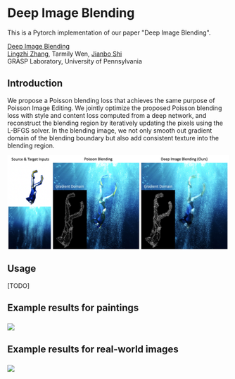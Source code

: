 



# Deep Image Blending
This is a Pytorch implementation of our paper "Deep Image Blending". 

[Deep Image Blending](https://arxiv.org/pdf/1910.11495.pdf) <br />
[Lingzhi Zhang](https://owenzlz.github.io/), Tarmily Wen, [Jianbo Shi](https://www.cis.upenn.edu/~jshi/)  <br />
GRASP Laboratory, University of Pennsylvania

 

## Introduction

We propose a Poisson blending loss that achieves the same purpose of Poisson Image Editing. We jointly optimize the proposed Poisson blending loss with style and content loss computed from a deep network, and reconstruct the blending region by iteratively updating the pixels using the L-BFGS solver. In the blending image, we not only smooth out gradient domain of the blending boundary but also add consistent texture into the blending region.

<img src='demo_imgs/first_demo.png' align="middle" width=540>

## Usage

[TODO]


## Example results for paintings

<img src='demo_imgs/painting_comparison.png' align="middle" width=720>


## Example results for real-world images

<img src='demo_imgs/real_comparison.png' align="middle" width=720>


